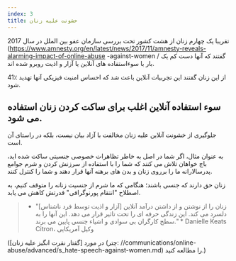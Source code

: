 ```yaml
---
index: 3
title: خشونت علیه زنان
---
```

تقریبا یک چهارم زنان از هشت کشور تحت بررسی سازمان عفو بین الملل در سال 2017 (https://www.amnesty.org/en/latest/news/2017/11/amnesty-reveals-alarming-impact-of-online-abuse -against-women / گفتند که آنها دست کم یک بار با سوءاستفاده های آنلاین یا آزار و اذیت روبرو شده اند.

41٪ از این زنان گفتند این تجربیات آنلاین باعث شد که احساس امنیت فیزیکی آنها تهدید شود.

## سوء استفاده آنلاین اغلب برای ساکت کردن زنان استفاده می شود.

جلوگیری از خشونت آنلاین علیه زنان مخالفت با آزاد بیان نیست، بلکه در راستای آن است.

به عنوان مثال، اگر شما در اصل به خاطر تظاهرات خصوصی جنسیتی ساکت شده اید، باج خواهان تلاش می کنند که شما را با استفاده از سرزنش کردن و شرم جوامع پدرسالارانه ما را برروی زنان و بدن های برهنه آنها قرار دهند و شما را کنترل کنند.

زنان حق دارند که جنسی باشند؛ هنگامی که ما شرم از جنسیت زنانه را متوقف کنیم، به اصطلاح "انتقام پورنوگرافی"  قدرتش کاهش می یابد.

> * "[آزار و اذیت توسط فرد ناشناس] زنان را از نوشتن و از داشتن درآمد آنلاین دلسرد می کند. این زندگی حرفه ای را تحت تاثیر قرار می دهد. این آنها را به سطح کارگران بی سوادی و اشیاء جنسی پایین می برند." * Danielle Keats Citron، وکیل آمریکایی

(در مورد [گفتار نفرت انگیز علیه زنان] (چتر: //communications/online-abuse/advanced/s_hate-speech-against-women.md) را مطالعه کنید.)